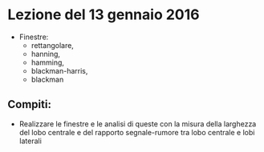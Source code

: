 # Lezione del 13 gennaio 2016

* Finestre: 
  * rettangolare,
  * hanning,
  * hamming, 
  * blackman-harris,
  * blackman
  
## Compiti:
 * Realizzare le finestre e le analisi di queste con la misura della larghezza del lobo centrale e del rapporto segnale-rumore tra lobo centrale e lobi laterali

